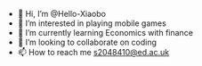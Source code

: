 - 👋 Hi, I’m @Hello-Xiaobo
- 👀 I’m interested in playing mobile games
- 🌱 I’m currently learning Economics with finance
- 💞️ I’m looking to collaborate on coding
- 📫 How to reach me s2048410@ed.ac.uk

<!---
Hello-Xiaobo/Hello-Xiaobo is a ✨ special ✨ repository because its `README.md` (this file) appears on your GitHub profile.
You can click the Preview link to take a look at your changes.
--->
